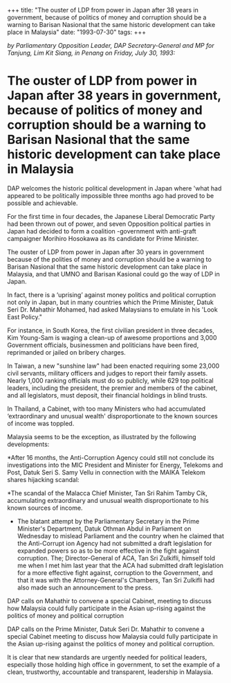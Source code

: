 +++ 
title: "The ouster of LDP from power in Japan after 38 years in government, because of politics of money and corruption should be a warning to Barisan Nasional that the same historic development can take place in Malaysia"
date: "1993-07-30"
tags:
+++

_by Parliamentary Opposition Leader, DAP Secretary-General and MP for Tanjung, Lim Kit Siang, in Penang on Friday, July 30, 1993:_

# The ouster of LDP from power in Japan after 38 years in government, because of politics of money and corruption should be a warning to Barisan Nasional that the same historic development can take place in Malaysia

DAP welcomes the historic political development in Japan where 'what had appeared to be politically impossible three months ago had proved to be possible and achievable.</u>

For the first time in four decades, the Japanese Liberal Democratic Party had been thrown out of power, and seven Opposition political parties in Japan had decided to form a coalition -government with anti-graft campaigner Morihiro Hosokawa as its candidate for Prime Minister.

The ouster of LDP from power in Japan after 30 years in government because of the polities of money and corruption should be a warning to Barisan Nasional that the same historic development can take place in Malaysia, and that UMNO and Barisan Kasional could go the way of LDP in Japan.

In fact, there is a ‘uprising’ against money politics and political corruption not only in Japan, but in many countries which the Prime Minister, Datuk Seri Dr. Mahathir Mohamed, had asked Malaysians to emulate in his 'Look East Policy."

For instance, in South Korea, the first civilian president in three decades, Kim Young-Sam is waging a clean-up of awesome proportions and 3,000 Government officials, businessmen and politicians have been fired, reprimanded or jailed on bribery charges.

In Taiwan, a new "sunshine law" had been enacted requiring some 23,000 civil servants, military officers and judges to report their family assets. Nearly 1,000 ranking officials must do so publicly, while 629 top political leaders, including the president, the premier and members of the cabinet, and all legislators, must deposit, their financial holdings in blind trusts.

In Thailand, a Cabinet, with too many Ministers who had accumulated ‘extraordinary and unusual wealth' disproportionate to the known sources of income was toppled.

Malaysia seems to be the exception, as illustrated by the following developments:

*After 16 months, the Anti-Corruption Agency could still not conclude its investigations into the MIC President and Minister for Energy, Telekoms and Post, Datuk Seri S. Samy Vellu in connection with the MAIKA Telekom shares hijacking scandal:

*The scandal of the Malacca Chief Minister, Tan Sri Rahim Tamby Cik, accumulating extraordinary and unusual wealth disproportionate to his known sources of income.

* The blatant attempt by the Parliamentary Secretary in the Prime Minister's Department, Datuk Othman Abdul in Parliament on Wednesday to mislead Parliament and the country when he claimed that the Anti-Corrupt ion Agency had not submitted a draft legislation for expanded powers so as to be more effective in the fight against corruption. The; Director-General of ACA, Tan Sri Zulkifli, himself told me when I met him last year that the ACA had submitted draft legislation for a more effective fight against, corruption to the Government, and that it was with the Attorney-General's Chambers, Tan Sri Zulkifli had also made such an announcement to the press.

DAP calls on Mahathir to convene a special Cabinet, meeting to discuss how Malaysia could fully participate in the Asian up-rising against the politics of money and political corruption

DAP calls on the Prime Minister, Datuk Seri Dr. Mahathir to convene a special Cabinet meeting to discuss how Malaysia could fully participate in the Asian up-rising against the politics of money and political corruption.

It is clear that new standards are urgently needed for political leaders, especially those holding high office in government, to set the example of a clean, trustworthy, accountable and transparent, leadership in Malaysia.
 
